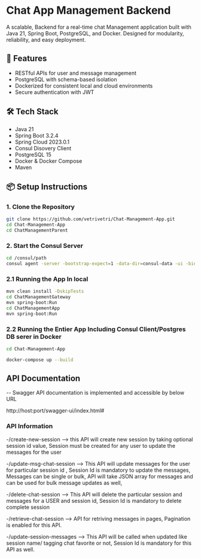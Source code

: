 # Chat App Management Backend

A scalable, Backend for a real-time chat Management application built with Java 21, Spring Boot, PostgreSQL, and Docker. Designed for modularity, reliability, and easy deployment.

## 🚀 Features

- RESTful APIs for user and message management
- PostgreSQL with schema-based isolation
- Dockerized for consistent local and cloud environments
- Secure authentication with JWT

## 🛠️ Tech Stack

- Java 21
- Spring Boot 3.2.4
- Spring Cloud 2023.0.1
- Consul Disovery Client
- PostgreSQL 15
- Docker & Docker Compose
- Maven

## 📦 Setup Instructions

### 1. Clone the Repository
```bash
git clone https://github.com/vetrivetri/Chat-Management-App.git
cd Chat-Management-App
cd ChatManagementParent
```

### 2. Start the Consul Server
```bash
cd /consul/path
consul agent -server -bootstrap-expect=1 -data-dir=consul-data -ui -bind=//IP
```

### 2.1 Running the App In local

``` bash
mvn clean install -DskipTests
cd ChatManagementGateway
mvn spring-boot:Run
cd ChatManagementApp
mvn spring-boot:Run
```

### 2.2 Running the Entier App Including Consul Client/Postgres DB serer in Docker

```bash
cd Chat-Management-App

docker-compose up --build

```

## API Documentation

-- Swagger API documentation is implemented and accessible by below URL

http://host:port/swagger-ui/index.html#

### API Information

-/create-new-session --> this API will create new session by taking optional session id value, Session must be created for any user to update the messages for the user

-/update-msg-chat-session --> This API will update messages for the user for particular session id , Session Id is mandatory to update the messages,
								Messages can be single or bulk, API will take JSON array for messages and can be used for bulk message updates as well,
								

-/delete-chat-session --> This API will delete the particular session and messages for a USER and session id, Session Id is mandatory to delete complete session


-/retrieve-chat-session --> API for retriving messages in pages, Pagination is enabled for this API.

-/update-session-messages --> This API will be called when updated like session name/ tagging chat favorite or not, Session Id is mandatory for this API as well.						
